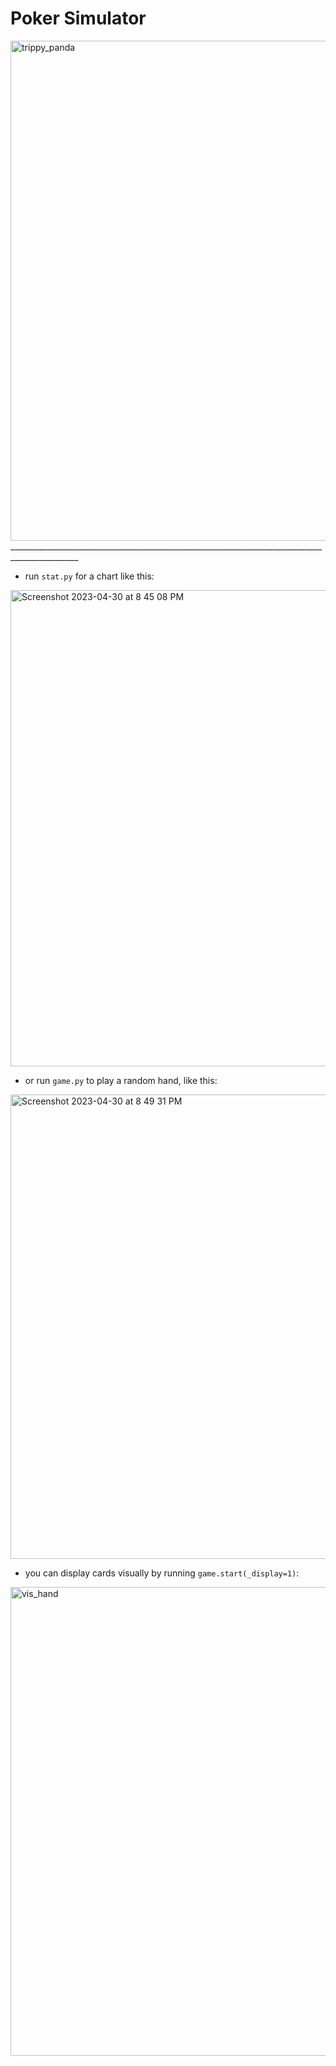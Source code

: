 # **Poker Simulator**
<img width="800" alt="trippy_panda" src="https://github.com/DolevArtzi/probably-probability/assets/85849407/54ab6384-4870-4362-99d4-4434f2688400">
_______________________________________________________________________________________________

- run `stat.py` for a chart like this:
<img width="762" alt="Screenshot 2023-04-30 at 8 45 08 PM" src="https://user-images.githubusercontent.com/85849407/235384372-82723344-aeca-4325-b11b-b3b213f87b7c.png">

- or run `game.py` to play a random hand, like this:
<img width="743" alt="Screenshot 2023-04-30 at 8 49 31 PM" src="https://user-images.githubusercontent.com/85849407/235384529-8ce6973e-2cac-4643-873d-df73675ad6bb.png">

- you can display cards visually by running `game.start(_display=1)`:
<img width="750" alt="vis_hand" src="https://github.com/DolevArtzi/probably-probability/assets/85849407/0184d286-747d-415e-a13b-7687d23b9d7f">

